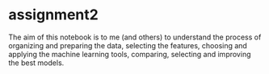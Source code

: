 # assignment2
The aim of this notebook is to me (and others) to understand the process of organizing and preparing the data, selecting the features, choosing and applying the machine learning tools, comparing, selecting and improving the best models.
